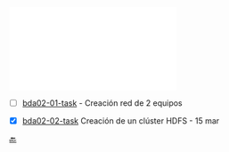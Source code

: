 <!-- markdownlint-disable MD041 -->

![bda-head](/ceia-bda/bda-head.md)

- [ ] [bda02-01-task](/ceia-bda/bda-task/bda02-01-task/bda02-01-task.md) - Creación red de 2 equipos

- [x] [bda02-02-task](/ceia-bda/bda-task/bda02-02-task/bda02-02-task.md) Creación de un clúster HDFS - 15 mar

[🔙](/todo.md)
